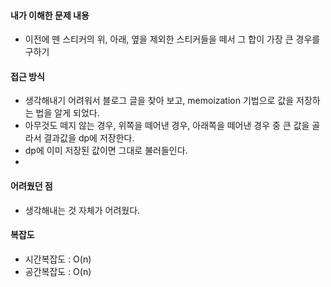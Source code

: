 #### 내가 이해한 문제 내용

* 이전에 뗀 스티커의 위, 아래, 옆을 제외한 스티커들을 떼서 그 합이 가장 큰 경우를 구하기

#### 접근 방식

* 생각해내기 어려워서 블로그 글을 찾아 보고, memoization 기법으로 값을 저장하는 법을 알게 되었다. 
* 아무것도 떼지 않는 경우, 위쪽을 떼어낸 경우, 아래쪽을 떼어낸 경우 중 큰 값을 골라서 결과값을 dp에 저장한다.
* dp에 이미 저장된 값이면 그대로 불러들인다.
* 

#### 어려웠던 점

* 생각해내는 것 자체가 어려웠다.

#### 복잡도

* 시간복잡도 : O(n)
* 공간복잡도 : O(n)